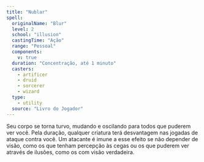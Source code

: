 ```yaml
---
title: "Nublar"
spell:
  originalName: "Blur"
  level: 2
  school: "illusion"
  castingTime: "Ação"
  range: "Pessoal"
  components:
    v: true
  duration: "Concentração, até 1 minuto"
  casters:
    - artificer
    - druid
    - sorcerer
    - wizard
  type:
    - utility
  source: "Livro do Jogador"
---
```


Seu corpo se torna turvo, mudando e oscilando para todos que puderem ver você. Pela duração, qualquer criatura terá desvantagem nas jogadas de ataque contra você. Um atacante é imune a esse efeito se não depender de visão, como os que tenham percepção às cegas ou os que puderem ver através de ilusões, como os com visão verdadeira.
